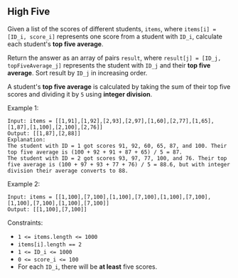 ## High Five

Given a list of the scores of different students, `items`, where `items[i] = [ID_i, score_i]` represents one score from a student with `ID_i`, calculate each student's **top five average**.

Return the answer as an array of pairs `result`, where `result[j] = [ID_j, topFiveAverage_j]` represents the student with `ID_j` and their **top five average**. Sort result by `ID_j` in increasing order.

A student's **top five average** is calculated by taking the sum of their top five scores and dividing it by `5` using **integer division**.

Example 1:
```
Input: items = [[1,91],[1,92],[2,93],[2,97],[1,60],[2,77],[1,65],[1,87],[1,100],[2,100],[2,76]]
Output: [[1,87],[2,88]]
Explanation: 
The student with ID = 1 got scores 91, 92, 60, 65, 87, and 100. Their top five average is (100 + 92 + 91 + 87 + 65) / 5 = 87.
The student with ID = 2 got scores 93, 97, 77, 100, and 76. Their top five average is (100 + 97 + 93 + 77 + 76) / 5 = 88.6, but with integer division their average converts to 88.
```

Example 2:
```
Input: items = [[1,100],[7,100],[1,100],[7,100],[1,100],[7,100],[1,100],[7,100],[1,100],[7,100]]
Output: [[1,100],[7,100]]
```

Constraints:

* `1 <= items.length <= 1000`
* `items[i].length == 2`
* `1 <= ID_i <= 1000`
* `0 <= score_i <= 100`
* For each `ID_i`, there will be **at least** five scores.